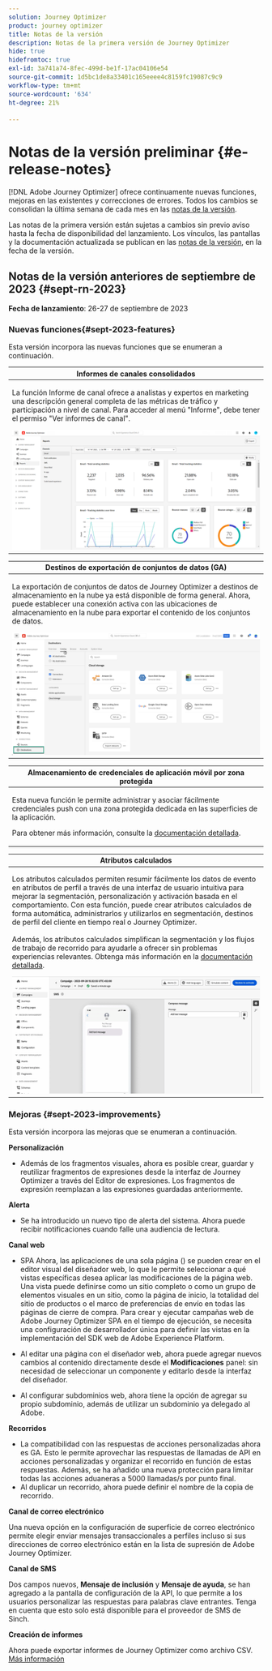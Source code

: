 ```yaml
---
solution: Journey Optimizer
product: journey optimizer
title: Notas de la versión
description: Notas de la primera versión de Journey Optimizer
hide: true
hidefromtoc: true
exl-id: 3a741a74-8fec-499d-be1f-17ac04106e54
source-git-commit: 1d5bc1de8a33401c165eeee4c8159fc19087c9c9
workflow-type: tm+mt
source-wordcount: '634'
ht-degree: 21%

---
```


# Notas de la versión preliminar {#e-release-notes}

[!DNL Adobe Journey Optimizer] ofrece continuamente nuevas funciones, mejoras en las existentes y correcciones de errores. Todos los cambios se consolidan la última semana de cada mes en las [notas de la versión](release-notes.md).

Las notas de la primera versión están sujetas a cambios sin previo aviso hasta la fecha de disponibilidad del lanzamiento. Los vínculos, las pantallas y la documentación actualizada se publican en las [notas de la versión](release-notes.md), en la fecha de la versión.

## Notas de la versión anteriores de septiembre de 2023 {#sept-rn-2023}

**Fecha de lanzamiento**: 26-27 de septiembre de 2023

### Nuevas funciones{#sept-2023-features}

Esta versión incorpora las nuevas funciones que se enumeran a continuación.


<table>
<thead>
<tr>
<th><strong>Informes de canales consolidados</strong><br/></th>
</tr>
</thead>
<tbody>
<tr>
<td>
<p>La función Informe de canal ofrece a analistas y expertos en marketing una descripción general completa de las métricas de tráfico y participación a nivel de canal. Para acceder al menú "Informe", debe tener el permiso "Ver informes de canal".</p>
<img src="assets/channel-reports.png"/>
<!--p>For more information, refer to the <a href="../in-app/get-started-in-app.md">detailed documentation</a>.</p-->
</tr>
</tbody>
</table>


<table>
<thead>
<tr>
<th><strong>Destinos de exportación de conjuntos de datos (GA)</strong><br/></th>
</tr>
</thead>
<tbody>
<tr>
<td>
<p>La exportación de conjuntos de datos de Journey Optimizer a destinos de almacenamiento en la nube ya está disponible de forma general. Ahora, puede establecer una conexión activa con las ubicaciones de almacenamiento en la nube para exportar el contenido de los conjuntos de datos.</p>
<img src="../data/assets/dataset-export-setup.png">
<!--p>For more information, refer to the <a href="../audience/get-started-audience-orchestration.md">detailed documentation</a>.</p-->
</td>
</tr>
</tbody>
</table>

<table>
<thead>
<tr>
<th><strong>Almacenamiento de credenciales de aplicación móvil por zona protegida</strong><br/></th>
</tr>
</thead>
<tbody>
<tr>
<td>
<p>Esta nueva función le permite administrar y asociar fácilmente credenciales push con una zona protegida dedicada en las superficies de la aplicación.</p>
<p>Para obtener más información, consulte la <a href="../in-app/inapp-configuration.md">documentación detallada</a>.</p>
</tr>
</tbody>
</table>

<table>
<thead>
<tr>
<th><strong>Atributos calculados</strong><br/></th>
</tr>
</thead>
<tbody>
<tr>
<td>
<p>Los atributos calculados permiten resumir fácilmente los datos de evento en atributos de perfil a través de una interfaz de usuario intuitiva para mejorar la segmentación, personalización y activación basada en el comportamiento. Con esta función, puede crear atributos calculados de forma automática, administrarlos y utilizarlos en segmentación, destinos de perfil del cliente en tiempo real o Journey Optimizer.<br/><br/>
Además, los atributos calculados simplifican la segmentación y los flujos de trabajo de recorrido para ayudarle a ofrecer sin problemas experiencias relevantes. Obtenga más información en la <a href="https://experienceleague.adobe.com/docs/experience-platform/profile/computed-attributes/overview.html">documentación detallada</a>.</p>
<img src="assets/do-not-localize/computed-attributes.gif">
</tr>
</tbody>
</table>


### Mejoras {#sept-2023-improvements}

Esta versión incorpora las mejoras que se enumeran a continuación.

<!--**Audiences**

* You can now target audiences uploaded from a CSV file into journeys and campaigns.
* You can now target audiences resulting from composition workflows into journeys. -->

**Personalización**

* Además de los fragmentos visuales, ahora es posible crear, guardar y reutilizar fragmentos de expresiones desde la interfaz de Journey Optimizer a través del Editor de expresiones. Los fragmentos de expresión reemplazan a las expresiones guardadas anteriormente.

**Alerta**

* Se ha introducido un nuevo tipo de alerta del sistema. Ahora puede recibir notificaciones cuando falle una audiencia de lectura.

**Canal web**

* SPA Ahora, las aplicaciones de una sola página () se pueden crear en el editor visual del diseñador web, lo que le permite seleccionar a qué vistas específicas desea aplicar las modificaciones de la página web. Una vista puede definirse como un sitio completo o como un grupo de elementos visuales en un sitio, como la página de inicio, la totalidad del sitio de productos o el marco de preferencias de envío en todas las páginas de cierre de compra. Para crear y ejecutar campañas web de Adobe Journey Optimizer SPA en el tiempo de ejecución, se necesita una configuración de desarrollador única para definir las vistas en la implementación del SDK web de Adobe Experience Platform.

* Al editar una página con el diseñador web, ahora puede agregar nuevos cambios al contenido directamente desde el **Modificaciones** panel: sin necesidad de seleccionar un componente y editarlo desde la interfaz del diseñador.
* Al configurar subdominios web, ahora tiene la opción de agregar su propio subdominio, además de utilizar un subdominio ya delegado al Adobe.

**Recorridos**

* La compatibilidad con las respuestas de acciones personalizadas ahora es GA. Esto le permite aprovechar las respuestas de llamadas de API en acciones personalizadas y organizar el recorrido en función de estas respuestas. Además, se ha añadido una nueva protección para limitar todas las acciones aduaneras a 5000 llamadas/s por punto final.
* Al duplicar un recorrido, ahora puede definir el nombre de la copia de recorrido.

<!--
* The maximum duration that you can define in the Wait activity is now 29 days instead of 30.
-->

**Canal de correo electrónico**

Una nueva opción en la configuración de superficie de correo electrónico permite elegir enviar mensajes transaccionales a perfiles incluso si sus direcciones de correo electrónico están en la lista de supresión de Adobe Journey Optimizer.

**Canal de SMS**

Dos campos nuevos, **Mensaje de inclusión** y **Mensaje de ayuda**, se han agregado a la pantalla de configuración de la API, lo que permite a los usuarios personalizar las respuestas para palabras clave entrantes. Tenga en cuenta que esto solo está disponible para el proveedor de SMS de Sinch.

**Creación de informes**

Ahora puede exportar informes de Journey Optimizer como archivo CSV. [Más información](../reports/global-report.md#export-reports)

<!--**Decision management**

Enhancements have been made to the audience picker in journeys or campaigns, with the addition of new columns displaying the origin and update frequency of audiences.    -->
